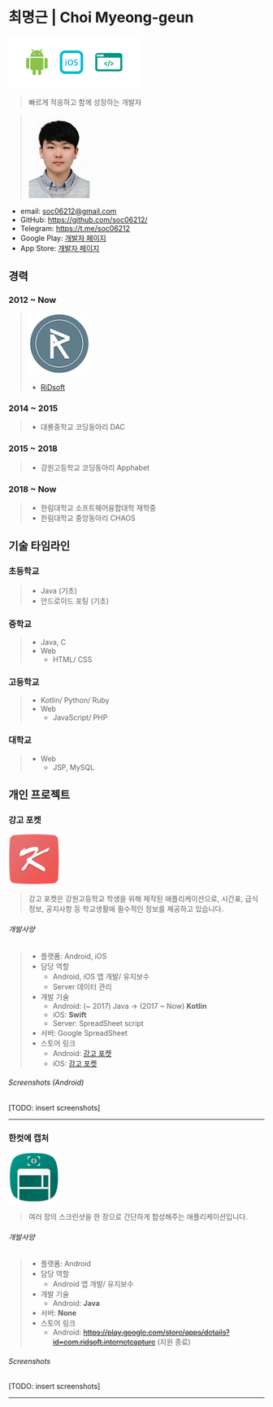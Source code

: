 최명근 | Choi Myeong-geun
========================
  <img src="/res/dev.png" width="260px"></img>
  > 빠르게 적응하고 함께 성장하는 개발자
  
  > <img src="/res/profile.jpg" width="120px"></img>
  
  * email: [soc06212@gmail.com](mailto:soc06212@gmail.com)
  * GitHub: <https://github.com/soc06212/>
  * Telegram: <https://t.me/soc06212>
  * Google Play: [개발자 페이지](https://play.google.com/store/apps/dev?id=8395994437925298218)
  * App Store: [개발자 페이지](https://itunes.apple.com/kr/developer/myeong-geun-choi/id1384350201?mt=8)

## 경력
### 2012 ~ Now
  > <img src="/res/ridsoft_small.png" width="120px"></img>
  > * [RiDsoft](http://ridsoft.xyz)
  
### 2014 ~ 2015
  > * 대룡중학교 코딩동아리 DAC

### 2015 ~ 2018
  > * 강원고등학교 코딩동아리 Apphabet

### 2018 ~ Now
  > * 한림대학교 소프트웨어융합대학 재학중
  > * 한림대학교 중앙동아리 CHAOS


## 기술 타임라인
### 초등학교
 > * Java (기초)
 > * 안드로이드 포팅 (기초)

### 중학교
 > * Java, C
 > * Web
 >   - HTML/ CSS

### 고등학교
 > * Kotlin/ Python/ Ruby
 > * Web
 >   - JavaScript/ PHP
 
### 대학교
 > * Web
 >   - JSP, MySQL

## 개인 프로젝트
### 강고 포켓

<img src="/res/kp/kp_app_icon.png" width="100px" height="100px">

> 강고 포켓은 강원고등학교 학생을 위해 제작된 애플리케이션으로, 시간표, 급식정보, 공지사항 등 학교생활에 필수적인 정보를 제공하고 있습니다.

###### 개발사양
> * 플랫폼: Android, iOS
> * 담당 역할
>   - Android, iOS 앱 개발/ 유지보수
>   - Server 데이터 관리
> * 개발 기술
>   - Android: (~ 2017) Java -> (2017 ~ Now) **Kotlin**
>   - iOS: **Swift**
>   - Server: SpreadSheet script
> * 서버: Google SpreadSheet
> * 스토어 링크
>   - Android: [강고 포켓](https://play.google.com/store/apps/details?id=com.RiDsoft.kangwonhighschool)
>   - iOS: [강고 포켓](https://itunes.apple.com/kr/app/강고-포켓/id1384350202?mt=8)

###### Screenshots (Android)
[TODO: insert screenshots]

---

### 한컷에 캡처

<img src="/res/cis.png" width="100px" height="100px">

> 여러 장의 스크린샷을 한 장으로 간단하게 합성해주는 애플리케이션입니다.

###### 개발사양
> * 플랫폼: Android
> * 담당 역할
>   - Android 앱 개발/ 유지보수
> * 개발 기술
>   - Android: **Java**
> * 서버: **None**
> * 스토어 링크
>   - Android: ~~https://play.google.com/store/apps/details?id=com.ridsoft.internetcapture~~ (지원 종료)

###### Screenshots
[TODO: insert screenshots]

---

